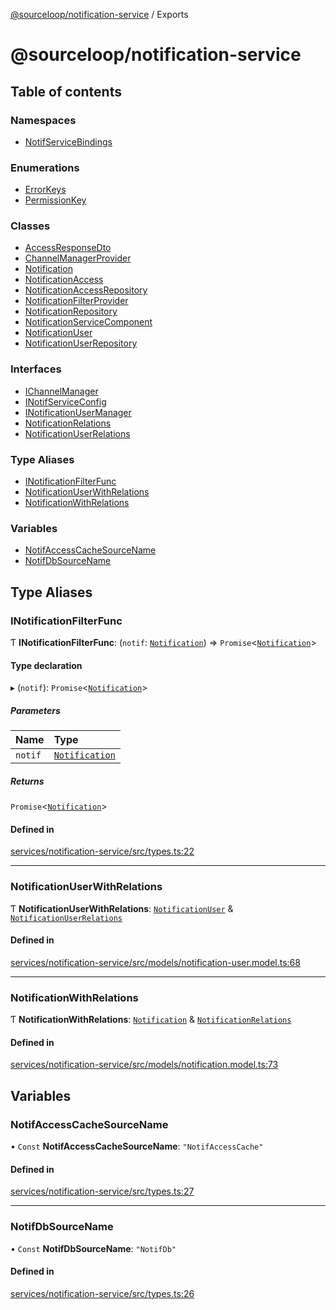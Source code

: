 [@sourceloop/notification-service](README.md) / Exports

# @sourceloop/notification-service

## Table of contents

### Namespaces

- [NotifServiceBindings](modules/NotifServiceBindings.md)

### Enumerations

- [ErrorKeys](enums/ErrorKeys.md)
- [PermissionKey](enums/PermissionKey.md)

### Classes

- [AccessResponseDto](classes/AccessResponseDto.md)
- [ChannelManagerProvider](classes/ChannelManagerProvider.md)
- [Notification](classes/Notification.md)
- [NotificationAccess](classes/NotificationAccess.md)
- [NotificationAccessRepository](classes/NotificationAccessRepository.md)
- [NotificationFilterProvider](classes/NotificationFilterProvider.md)
- [NotificationRepository](classes/NotificationRepository.md)
- [NotificationServiceComponent](classes/NotificationServiceComponent.md)
- [NotificationUser](classes/NotificationUser.md)
- [NotificationUserRepository](classes/NotificationUserRepository.md)

### Interfaces

- [IChannelManager](interfaces/IChannelManager.md)
- [INotifServiceConfig](interfaces/INotifServiceConfig.md)
- [INotificationUserManager](interfaces/INotificationUserManager.md)
- [NotificationRelations](interfaces/NotificationRelations.md)
- [NotificationUserRelations](interfaces/NotificationUserRelations.md)

### Type Aliases

- [INotificationFilterFunc](modules.md#inotificationfilterfunc)
- [NotificationUserWithRelations](modules.md#notificationuserwithrelations)
- [NotificationWithRelations](modules.md#notificationwithrelations)

### Variables

- [NotifAccessCacheSourceName](modules.md#notifaccesscachesourcename)
- [NotifDbSourceName](modules.md#notifdbsourcename)

## Type Aliases

### INotificationFilterFunc

Ƭ **INotificationFilterFunc**: (`notif`: [`Notification`](classes/Notification.md)) => `Promise`<[`Notification`](classes/Notification.md)\>

#### Type declaration

▸ (`notif`): `Promise`<[`Notification`](classes/Notification.md)\>

##### Parameters

| Name | Type |
| :------ | :------ |
| `notif` | [`Notification`](classes/Notification.md) |

##### Returns

`Promise`<[`Notification`](classes/Notification.md)\>

#### Defined in

[services/notification-service/src/types.ts:22](https://github.com/sourcefuse/loopback4-microservice-catalog/blob/00e854d46/services/notification-service/src/types.ts#L22)

___

### NotificationUserWithRelations

Ƭ **NotificationUserWithRelations**: [`NotificationUser`](classes/NotificationUser.md) & [`NotificationUserRelations`](interfaces/NotificationUserRelations.md)

#### Defined in

[services/notification-service/src/models/notification-user.model.ts:68](https://github.com/sourcefuse/loopback4-microservice-catalog/blob/00e854d46/services/notification-service/src/models/notification-user.model.ts#L68)

___

### NotificationWithRelations

Ƭ **NotificationWithRelations**: [`Notification`](classes/Notification.md) & [`NotificationRelations`](interfaces/NotificationRelations.md)

#### Defined in

[services/notification-service/src/models/notification.model.ts:73](https://github.com/sourcefuse/loopback4-microservice-catalog/blob/00e854d46/services/notification-service/src/models/notification.model.ts#L73)

## Variables

### NotifAccessCacheSourceName

• `Const` **NotifAccessCacheSourceName**: ``"NotifAccessCache"``

#### Defined in

[services/notification-service/src/types.ts:27](https://github.com/sourcefuse/loopback4-microservice-catalog/blob/00e854d46/services/notification-service/src/types.ts#L27)

___

### NotifDbSourceName

• `Const` **NotifDbSourceName**: ``"NotifDb"``

#### Defined in

[services/notification-service/src/types.ts:26](https://github.com/sourcefuse/loopback4-microservice-catalog/blob/00e854d46/services/notification-service/src/types.ts#L26)
